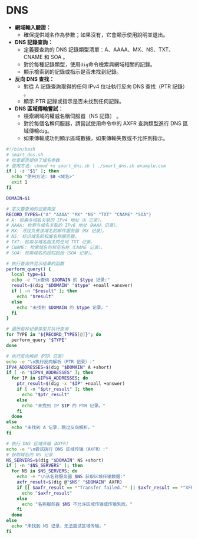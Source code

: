 # DNS

* **網域輸入驗證：**
  * 確保提供域名作為參數；如果沒有，它會顯示使用說明並退出。
* **DNS 記錄查詢：**
  * 定義要查詢的 DNS 記錄類型清單：A、AAAA、MX、NS、TXT、CNAME 和 SOA 。
  * 對於每種記錄類型，使用`dig`命令檢索與網域相關的記錄。
  * 顯示檢索到的記錄或指示是否未找到記錄。
* **反向 DNS 查找：**
  * 對從 A 記錄查詢取得的任何 IPv4 位址執行反向 DNS 查找（PTR 記錄） 。
  * 顯示 PTR 記錄或指示是否未找到任何記錄。
* **DNS 區域傳輸嘗試：**
  * 檢索網域的權威名稱伺服器（NS 記錄） 。
  * 對於每個名稱伺服器，請嘗試使用命令中的 AXFR 查詢類型進行 DNS 區域傳輸`dig`。
  * 如果傳輸成功則顯示區域數據，如果傳輸失敗或不允許則指示。

```sh
#!/bin/bash
# smart_dns.sh
# 检查是否提供了域名参数
# 使用方法: chmod +x smart_dns.sh | ./smart_dns.sh example.com
if [ -z "$1" ]; then
  echo "使用方法: $0 <域名>"
  exit 1
fi

DOMAIN=$1

# 定义要查询的记录类型
RECORD_TYPES=("A" "AAAA" "MX" "NS" "TXT" "CNAME" "SOA")
# A: 检索与域名关联的 IPv4 地址（A 记录）。
# AAAA: 检索与域名关联的 IPv6 地址（AAAA 记录）。
# MX: 寻找负责该域名的邮件服务器（MX 记录）。
# NS: 标识域名的权威名称服务器。
# TXT: 检索与域名相关的任何 TXT 记录。
# CNAME: 检索域名的规范名称（CNAME 记录）。
# SOA: 检索域名的授权起始（SOA 记录）。

# 执行查询并显示结果的函数
perform_query() {
  local type=$1
  echo -e "\n查询 $DOMAIN 的 $type 记录:"
  result=$(dig "$DOMAIN" "$type" +noall +answer)
  if [ -n "$result" ]; then
    echo "$result"
  else
    echo "未找到 $DOMAIN 的 $type 记录。"
  fi
}

# 遍历每种记录类型并执行查询
for TYPE in "${RECORD_TYPES[@]}"; do
  perform_query "$TYPE"
done

# 执行反向解析（PTR 记录）
echo -e "\n执行反向解析（PTR 记录）:"
IPV4_ADDRESSES=$(dig "$DOMAIN" A +short)
if [ -n "$IPV4_ADDRESSES" ]; then
  for IP in $IPV4_ADDRESSES; do
    ptr_result=$(dig -x "$IP" +noall +answer)
    if [ -n "$ptr_result" ]; then
      echo "$ptr_result"
    else
      echo "未找到 IP $IP 的 PTR 记录。"
    fi
  done
else
  echo "未找到 A 记录，跳过反向解析。"
fi

# 执行 DNS 区域传输（AXFR）
echo -e "\n尝试执行 DNS 区域传输（AXFR）:"
# 获取域名的 NS 记录
NS_SERVERS=$(dig "$DOMAIN" NS +short)
if [ -n "$NS_SERVERS" ]; then
  for NS in $NS_SERVERS; do
    echo -e "\n从名称服务器 $NS 获取区域传输数据:"
    axfr_result=$(dig @"$NS" "$DOMAIN" AXFR)
    if [[ $axfr_result == *"Transfer failed."* || $axfr_result == *"XFR size"* ]]; then
      echo "$axfr_result"
    else
      echo "名称服务器 $NS 不允许区域传输或传输失败。"
    fi
  done
else
  echo "未找到 NS 记录，无法尝试区域传输。"
fi

```

